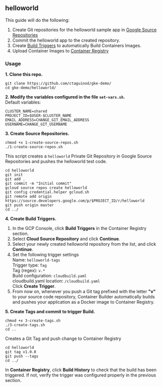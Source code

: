 ## helloworld

This guide will do the following:
1. Create Git repositories for the helloworld sample app in [Google Source Repositories](https://cloud.google.com/source-repositories/)
2. Commit the helloworld app to the created repository. 
3. Create [Build Triggers](https://cloud.google.com/container-builder/) to automatically Build Containers Images.
4. Upload Container Images to [Container Registry](https://cloud.google.com/container-registry/)

### Usage

**1. Clone this repo.**
```
git clone https://github.com/ctaguinod/gke-demo/
cd gke-demo/helloworld/
```

**2. Modify the variables configured in the file `set-vars.sh`.**  
Default variables: 
```
CLUSTER_NAME=shared
PROJECT_ID=$USER-$CLUSTER_NAME
EMAIL_ADDRESS=CHANGE_GIT_EMAIL_ADDRESS
USERNAME=CHANGE_GIT_USERNAME
```

**3. Create Source Repositories.**
```
chmod +x 1-create-source-repos.sh
./1-create-source-repos.sh

```  

This script creates a `helloworld` Private Git Repository in Google Source Repositories and pushes the helloworld test code.
```
cd helloworld
git init
git add .
git commit -m "Initial commit"
gcloud source repos create helloworld
git config credential.helper gcloud.sh
git remote add origin https://source.developers.google.com/p/$PROJECT_ID/r/helloworld
git push origin master
cd ../
```

**4. Create Build Triggers.**
1. In the GCP Console, click **Build Triggers** in the Container Registry section.
2. Select **Cloud Source Repository** and click **Continue**.
3. Select your newly created helloworld repository from the list, and click **Continue**.
4. Set the following trigger settings  
   Name: `helloworld-tags`  
   Trigger type: `Tag`  
   Tag (regex): `v.*`  
   Build configuration: `cloudbuild.yaml`  
   cloudbuild.yaml location: `/cloudbuild.yaml`  
   Click **Create Trigger**.  
5. From now on, whenever you push a Git tag prefixed with the letter **"v"** to your source code repository, Container Builder automatically builds and pushes your application as a Docker image to Container Registry.

**5. Create Tags and commit to trigger Build.**
```
chmod +x 3-create-tags.sh
./3-create-tags.sh
cd ..
```
Creates a Git Tag and push change to Container Registry
```
cd helloworld
git tag v1.0.0
git push --tags
cd ../
```

In **Container Registry**, click **Build History** to check that the build has been triggered. If not, verify the trigger was configured properly in the previous section.
